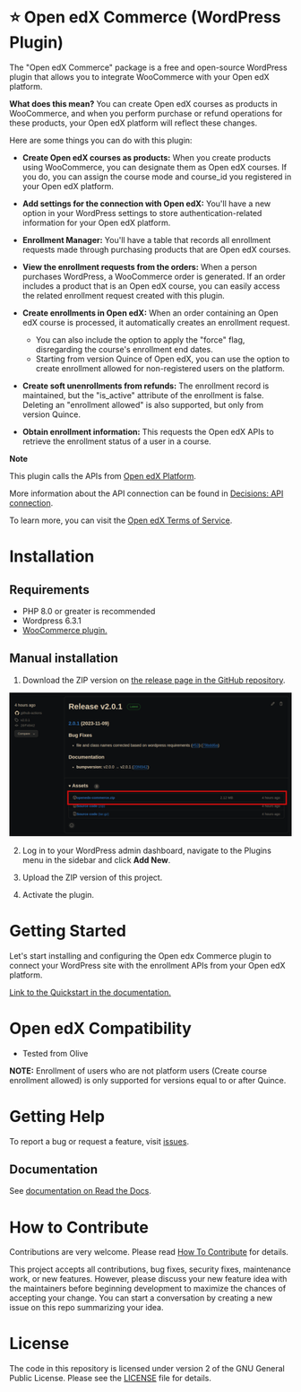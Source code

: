 # ⭐ Open edX Commerce (WordPress Plugin)

The "Open edX Commerce" package is a free and open-source WordPress plugin that allows you to integrate WooCommerce with your Open edX platform.

**What does this mean?**
You can create Open edX courses as products in WooCommerce, and when you perform purchase or refund operations for these products, your Open edX platform will reflect these changes.

Here are some things you can do with this plugin:

- **Create Open edX courses as products:** When you create products using WooCommerce, you can designate them as Open edX courses. If you do, you can assign the course mode and course_id you registered in your Open edX platform.

- **Add settings for the connection with Open edX:** You'll have a new option in your WordPress settings to store authentication-related information for your Open edX platform.

- **Enrollment Manager:** You'll have a table that records all enrollment requests made through purchasing products that are Open edX courses.

- **View the enrollment requests from the orders:** When a person purchases WordPress, a WooCommerce order is generated. If an order includes a product that is an Open edX course, you can easily access the related enrollment request created with this plugin.

- **Create enrollments in Open edX:** When an order containing an Open edX course is processed, it automatically creates an enrollment request.
    - You can also include the option to apply the "force" flag, disregarding the course's enrollment end dates.
    - Starting from version Quince of Open edX, you can use the option to create enrollment allowed for non-registered users on the platform.

- **Create soft unenrollments from refunds:** The enrollment record is maintained, but the "is_active" attribute of the enrollment is false. Deleting an "enrollment allowed" is also supported, but only from version Quince.

- **Obtain enrollment information:** This requests the Open edX APIs to retrieve the enrollment status of a user in a course.

**Note**

This plugin calls the APIs from <a href="https://github.com/openedx/edx-platform" target="_blank">Open edX Platform</a>.

More information about the API connection can be found in <a href="https://github.com/openedx/openedx-wordpress-ecommerce/blob/main/docs/source/decisions/0002-api-connection.rst" target="_blank">Decisions: API connection</a>.

To learn more, you can visit the <a href="https://openedx.org/terms-of-use/" target="_blank">Open edX Terms of Service</a>.

# Installation

## Requirements

- PHP 8.0 or greater is recommended
- Wordpress 6.3.1
- [WooCommerce plugin.](https://wordpress.org/plugins/woocommerce)

## Manual installation

1. Download the ZIP version on [the release page in the GitHub repository](https://github.com/openedx/openedx-wordpress-ecommerce/releases).

<img src="docs/source/_images/zip-from-release.png" alt="Download ZIP from release">

2. Log in to your WordPress admin dashboard, navigate to the Plugins menu in the sidebar and click **Add New**.

3. Upload the ZIP version of this project.

4. Activate the plugin.

<!---
In the search field, type "Open edX WooCommerce Plugin," then click "Search Plugins." Once you've found us, you can view its details and install it by clicking "Install Now," WordPress will take it from there.
-->


# Getting Started

Let's start installing and configuring the Open edx Commerce plugin to connect your WordPress site with the enrollment APIs from your Open edX platform.

[Link to the Quickstart in the documentation.](https://github.com/openedx/openedx-wordpress-ecommerce/blob/main/docs/source/plugin_quickstart.rst)


# Open edX Compatibility

- Tested from Olive

**NOTE:** Enrollment of users who are not platform users (Create course enrollment allowed) is only supported for versions equal to or after Quince.

# Getting Help

To report a bug or request a feature, visit [issues](https://github.com/openedx/openedx-wordpress-ecommerce/issues).


## Documentation

See [documentation on Read the Docs](https://docs.openedx.org/projects/wordpress-ecommerce-plugin/en/latest/index.html).


# How to Contribute

Contributions are very welcome. Please read [How To Contribute](https://openedx.atlassian.net/wiki/spaces/COMM/pages/941457737/How+to+Start+Contributing+Code) for details.

This project accepts all contributions, bug fixes, security fixes, maintenance work, or new features. However, please discuss your new feature idea with the maintainers before beginning development to maximize the chances of accepting your change. You can start a conversation by creating a new issue on this repo summarizing your idea.

# License

The code in this repository is licensed under version 2 of the GNU General Public License. Please see the [LICENSE](LICENSE.txt) file for details.

